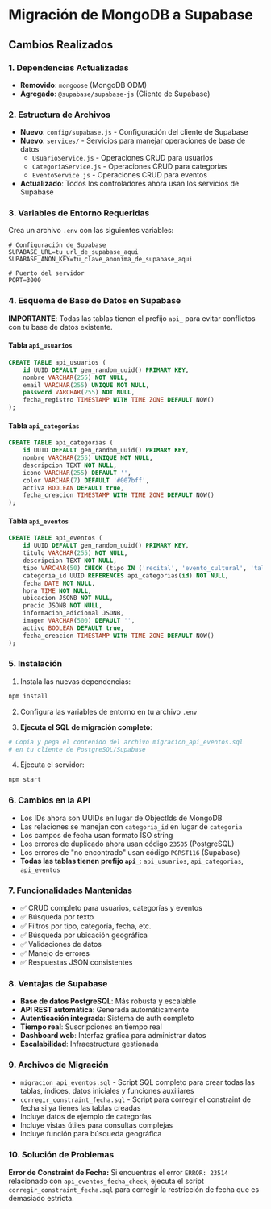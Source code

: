 # Migración de MongoDB a Supabase

## Cambios Realizados

### 1. Dependencias Actualizadas
- **Removido**: `mongoose` (MongoDB ODM)
- **Agregado**: `@supabase/supabase-js` (Cliente de Supabase)

### 2. Estructura de Archivos
- **Nuevo**: `config/supabase.js` - Configuración del cliente de Supabase
- **Nuevo**: `services/` - Servicios para manejar operaciones de base de datos
  - `UsuarioService.js` - Operaciones CRUD para usuarios
  - `CategoriaService.js` - Operaciones CRUD para categorías  
  - `EventoService.js` - Operaciones CRUD para eventos
- **Actualizado**: Todos los controladores ahora usan los servicios de Supabase

### 3. Variables de Entorno Requeridas

Crea un archivo `.env` con las siguientes variables:

```env
# Configuración de Supabase
SUPABASE_URL=tu_url_de_supabase_aqui
SUPABASE_ANON_KEY=tu_clave_anonima_de_supabase_aqui

# Puerto del servidor
PORT=3000
```

### 4. Esquema de Base de Datos en Supabase

**IMPORTANTE**: Todas las tablas tienen el prefijo `api_` para evitar conflictos con tu base de datos existente.

#### Tabla `api_usuarios`
```sql
CREATE TABLE api_usuarios (
    id UUID DEFAULT gen_random_uuid() PRIMARY KEY,
    nombre VARCHAR(255) NOT NULL,
    email VARCHAR(255) UNIQUE NOT NULL,
    password VARCHAR(255) NOT NULL,
    fecha_registro TIMESTAMP WITH TIME ZONE DEFAULT NOW()
);
```

#### Tabla `api_categorias`
```sql
CREATE TABLE api_categorias (
    id UUID DEFAULT gen_random_uuid() PRIMARY KEY,
    nombre VARCHAR(255) UNIQUE NOT NULL,
    descripcion TEXT NOT NULL,
    icono VARCHAR(255) DEFAULT '',
    color VARCHAR(7) DEFAULT '#007bff',
    activa BOOLEAN DEFAULT true,
    fecha_creacion TIMESTAMP WITH TIME ZONE DEFAULT NOW()
);
```

#### Tabla `api_eventos`
```sql
CREATE TABLE api_eventos (
    id UUID DEFAULT gen_random_uuid() PRIMARY KEY,
    titulo VARCHAR(255) NOT NULL,
    descripcion TEXT NOT NULL,
    tipo VARCHAR(50) CHECK (tipo IN ('recital', 'evento_cultural', 'taller')) NOT NULL,
    categoria_id UUID REFERENCES api_categorias(id) NOT NULL,
    fecha DATE NOT NULL,
    hora TIME NOT NULL,
    ubicacion JSONB NOT NULL,
    precio JSONB NOT NULL,
    informacion_adicional JSONB,
    imagen VARCHAR(500) DEFAULT '',
    activo BOOLEAN DEFAULT true,
    fecha_creacion TIMESTAMP WITH TIME ZONE DEFAULT NOW()
);
```

### 5. Instalación

1. Instala las nuevas dependencias:
```bash
npm install
```

2. Configura las variables de entorno en tu archivo `.env`

3. **Ejecuta el SQL de migración completo**:
```bash
# Copia y pega el contenido del archivo migracion_api_eventos.sql
# en tu cliente de PostgreSQL/Supabase
```

4. Ejecuta el servidor:
```bash
npm start
```

### 6. Cambios en la API

- Los IDs ahora son UUIDs en lugar de ObjectIds de MongoDB
- Las relaciones se manejan con `categoria_id` en lugar de `categoria`
- Los campos de fecha usan formato ISO string
- Los errores de duplicado ahora usan código `23505` (PostgreSQL)
- Los errores de "no encontrado" usan código `PGRST116` (Supabase)
- **Todas las tablas tienen prefijo `api_`**: `api_usuarios`, `api_categorias`, `api_eventos`

### 7. Funcionalidades Mantenidas

- ✅ CRUD completo para usuarios, categorías y eventos
- ✅ Búsqueda por texto
- ✅ Filtros por tipo, categoría, fecha, etc.
- ✅ Búsqueda por ubicación geográfica
- ✅ Validaciones de datos
- ✅ Manejo de errores
- ✅ Respuestas JSON consistentes

### 8. Ventajas de Supabase

- **Base de datos PostgreSQL**: Más robusta y escalable
- **API REST automática**: Generada automáticamente
- **Autenticación integrada**: Sistema de auth completo
- **Tiempo real**: Suscripciones en tiempo real
- **Dashboard web**: Interfaz gráfica para administrar datos
- **Escalabilidad**: Infraestructura gestionada

### 9. Archivos de Migración

- `migracion_api_eventos.sql` - Script SQL completo para crear todas las tablas, índices, datos iniciales y funciones auxiliares
- `corregir_constraint_fecha.sql` - Script para corregir el constraint de fecha si ya tienes las tablas creadas
- Incluye datos de ejemplo de categorías
- Incluye vistas útiles para consultas complejas
- Incluye función para búsqueda geográfica

### 10. Solución de Problemas

**Error de Constraint de Fecha:**
Si encuentras el error `ERROR: 23514` relacionado con `api_eventos_fecha_check`, ejecuta el script `corregir_constraint_fecha.sql` para corregir la restricción de fecha que es demasiado estricta.
